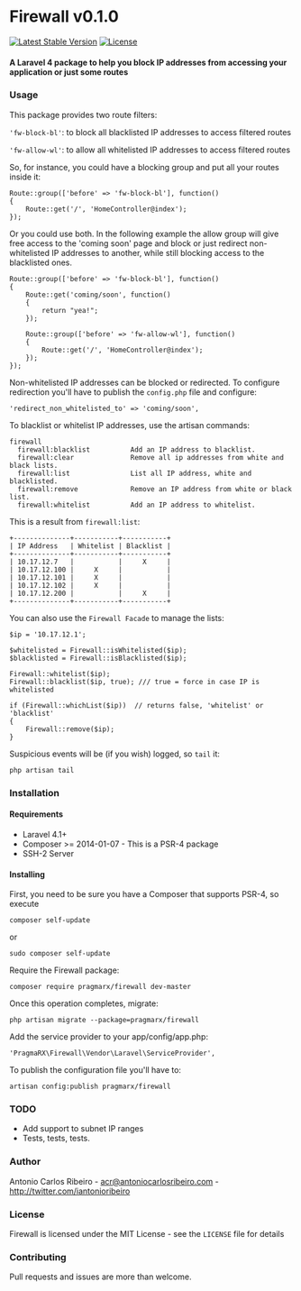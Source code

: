 # Firewall v0.1.0

[![Latest Stable Version](https://poser.pugx.org/pragmarx/firewall/v/stable.png)](https://packagist.org/packages/pragmarx/firewall) [![License](https://poser.pugx.org/pragmarx/firewall/license.png)](https://packagist.org/packages/pragmarx/firewall)

#### A Laravel 4 package to help you block IP addresses from accessing your application or just some routes

### Usage

This package provides two route filters:

`'fw-block-bl'`: to block all blacklisted IP addresses to access filtered routes

`'fw-allow-wl'`: to allow all whitelisted IP addresses to access filtered routes

So, for instance, you could have a blocking group and put all your routes inside it:

```
Route::group(['before' => 'fw-block-bl'], function()
{
    Route::get('/', 'HomeController@index');
});
```

Or you could use both. In the following example the allow group will give free access to the 'coming soon' page and block or just redirect non-whitelisted IP addresses to another, while still blocking access to the blacklisted ones.

```
Route::group(['before' => 'fw-block-bl'], function()
{
    Route::get('coming/soon', function()
    {
        return "yea!";
    });

    Route::group(['before' => 'fw-allow-wl'], function()
    {
        Route::get('/', 'HomeController@index');
    });
});
```

Non-whitelisted IP addresses can be blocked or redirected. To configure redirection you'll have to publish the  `config.php` file and configure:

```
'redirect_non_whitelisted_to' => 'coming/soon',
```

To blacklist or whitelist IP addresses, use the artisan commands:

```
firewall
  firewall:blacklist          Add an IP address to blacklist.
  firewall:clear              Remove all ip addresses from white and black lists.
  firewall:list               List all IP address, white and blacklisted.
  firewall:remove             Remove an IP address from white or black list.
  firewall:whitelist          Add an IP address to whitelist.
```

This is a result from `firewall:list`:

```
+--------------+-----------+-----------+
| IP Address   | Whitelist | Blacklist |
+--------------+-----------+-----------+
| 10.17.12.7   |           |     X     |
| 10.17.12.100 |     X     |           |
| 10.17.12.101 |     X     |           |
| 10.17.12.102 |     X     |           |
| 10.17.12.200 |           |     X     |
+--------------+-----------+-----------+
```

You can also use the `Firewall Facade` to manage the lists:

```
$ip = '10.17.12.1';

$whitelisted = Firewall::isWhitelisted($ip);
$blacklisted = Firewall::isBlacklisted($ip);

Firewall::whitelist($ip);
Firewall::blacklist($ip, true); /// true = force in case IP is whitelisted

if (Firewall::whichList($ip))  // returns false, 'whitelist' or 'blacklist'
{
    Firewall::remove($ip);
}
```

Suspicious events will be (if you wish) logged, so `tail` it:

```
php artisan tail
```

### Installation

#### Requirements

- Laravel 4.1+
- Composer >= 2014-01-07 - This is a PSR-4 package
- SSH-2 Server

#### Installing

First, you need to be sure you have a Composer that supports PSR-4, so execute

```
composer self-update
```

or

```
sudo composer self-update
```

Require the Firewall package:

```
composer require pragmarx/firewall dev-master
```

Once this operation completes, migrate:

```
php artisan migrate --package=pragmarx/firewall
```

Add the service provider to your app/config/app.php:

```
'PragmaRX\Firewall\Vendor\Laravel\ServiceProvider',
```

To publish the configuration file you'll have to:

```
artisan config:publish pragmarx/firewall
```

### TODO

- Add support to subnet IP ranges
- Tests, tests, tests.

### Author

Antonio Carlos Ribeiro - <acr@antoniocarlosribeiro.com> - <http://twitter.com/iantonioribeiro>

### License

Firewall is licensed under the MIT License - see the `LICENSE` file for details

### Contributing

Pull requests and issues are more than welcome.